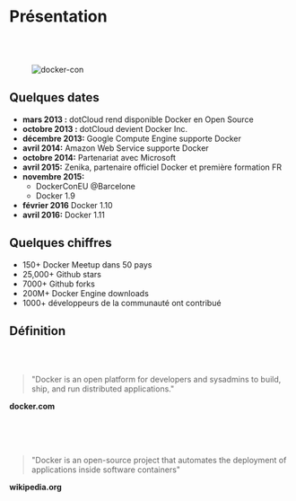 # Présentation

<figure>
    <img style="padding-top: 50px" src="ressources/intro.jpeg" alt="docker-con"/>
</figure>



## Quelques dates

- **mars 2013 :** dotCloud rend disponible Docker en Open Source
- **octobre 2013 :** dotCloud devient Docker Inc.
- **décembre 2013:** Google Compute Engine supporte Docker
- **avril 2014:** Amazon Web Service supporte Docker
- **octobre 2014:** Partenariat avec Microsoft
- **avril 2015:** Zenika, partenaire officiel Docker et première formation FR
- **novembre 2015:**
  - DockerConEU @Barcelone
  - Docker 1.9
- **février 2016** Docker 1.10
- **avril 2016:** Docker 1.11



## Quelques chiffres

- 150+ Docker Meetup dans 50 pays
- 25,000+ Github stars
- 7000+ Github forks
- 200M+ Docker Engine downloads
- 1000+ développeurs de la communauté ont contribué



## Définition

<br/>
<br/>

> "Docker is an open platform for developers and sysadmins to build, ship, and run distributed applications."

<!-- .element: class="align-right spacer" -->
**docker.com**

<br/>
<br/>
<br/>

> "Docker is an open-source project that automates the deployment of applications inside software containers"

<!-- .element: class="align-right spacer" -->
**wikipedia.org**

